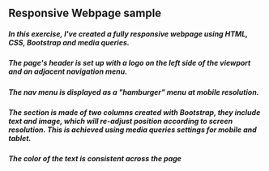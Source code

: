 ## Responsive Webpage sample
##### In this exercise, I've created a fully responsive webpage using HTML, CSS, Bootstrap and media queries.
##### The page's header is set up with a logo on the left side of the viewport and an adjacent navigation menu. 
##### The nav menu is displayed as a "hamburger" menu at mobile resolution.
##### The section is made of two columns created with Bootstrap, they include text and image, which will re-adjust position according to screen resolution. This is achieved using media queries settings for mobile and tablet.
##### The color of the text is consistent across the page

